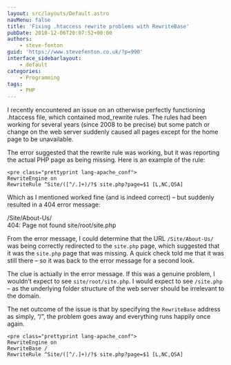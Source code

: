 ```yaml
---
layout: src/layouts/Default.astro
navMenu: false
title: 'Fixing .htaccess rewrite problems with RewriteBase'
pubDate: 2010-12-06T20:07:52+00:00
authors:
    - steve-fenton
guid: 'https://www.stevefenton.co.uk/?p=990'
interface_sidebarlayout:
    - default
categories:
    - Programming
tags:
    - PHP
---
```


I recently encountered an issue on an otherwise perfectly functioning .htaccess file, which contained mod\_rewrite rules. The rules had been working for several years (since 2008 to be precise) but some patch or change on the web server suddenly caused all pages except for the home page to be unavailable.

The error suggested that the rewrite rule was working, but it was reporting the actual PHP page as being missing. Here is an example of the rule:

```
<pre class="prettyprint lang-apache_conf">
RewriteEngine on
RewriteRule ^Site/([^/.]+)/?$ site.php?page=$1 [L,NC,QSA]
```
Which as I mentioned worked fine (and is indeed correct) – but suddenly resulted in a 404 error message:

/Site/About-Us/  
404: Page not found site/root/site.php

From the error message, I could determine that the URL `/Site/About-Us/` was being correctly redirected to the `site.php` page, which suggested that it was the `site.php` page that was missing. A quick check told me that it was still there – so it was back to the error message for a second look.

The clue is actually in the error message. If this was a genuine problem, I wouldn’t expect to see `site/root/site.php`. I would expect to see `/site.php` – as the underlying folder structure of the web server should be irrelevant to the domain.

The net outcome of the issue is that by specifying the `RewriteBase` address as simply, “/”, the problem goes away and everything runs happily once again.

```
<pre class="prettyprint lang-apache_conf">
RewriteEngine on
RewriteBase /
RewriteRule ^Site/([^/.]+)/?$ site.php?page=$1 [L,NC,QSA]
```
